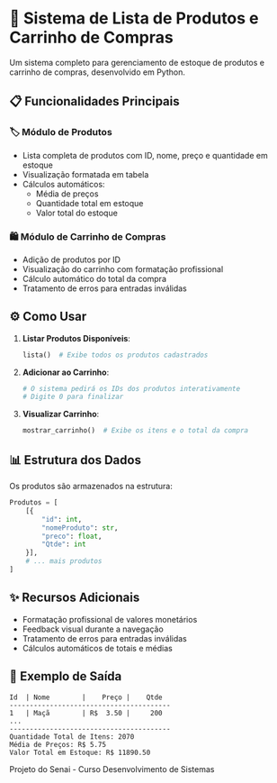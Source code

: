 # 🛒 Sistema de Lista de Produtos e Carrinho de Compras

Um sistema completo para gerenciamento de estoque de produtos e carrinho de compras, desenvolvido em Python.

## 📋 Funcionalidades Principais

### 🏷️ Módulo de Produtos
- Lista completa de produtos com ID, nome, preço e quantidade em estoque
- Visualização formatada em tabela
- Cálculos automáticos:
  - Média de preços
  - Quantidade total em estoque
  - Valor total do estoque

### 🛍️ Módulo de Carrinho de Compras
- Adição de produtos por ID
- Visualização do carrinho com formatação profissional
- Cálculo automático do total da compra
- Tratamento de erros para entradas inválidas

## ⚙️ Como Usar

1. **Listar Produtos Disponíveis**:
   ```python
   lista()  # Exibe todos os produtos cadastrados
   ```

2. **Adicionar ao Carrinho**:
   ```python
   # O sistema pedirá os IDs dos produtos interativamente
   # Digite 0 para finalizar
   ```

3. **Visualizar Carrinho**:
   ```python
   mostrar_carrinho()  # Exibe os itens e o total da compra
   ```

## 📊 Estrutura dos Dados

Os produtos são armazenados na estrutura:
```python
Produtos = [
    [{
        "id": int,
        "nomeProduto": str,
        "preco": float,
        "Qtde": int
    }],
    # ... mais produtos
]
```

## ✨ Recursos Adicionais

- Formatação profissional de valores monetários
- Feedback visual durante a navegação
- Tratamento de erros para entradas inválidas
- Cálculos automáticos de totais e médias

## 📝 Exemplo de Saída

```
Id  | Nome        |    Preço |    Qtde
----------------------------------------
1   | Maçã        | R$  3.50 |     200
...
----------------------------------------
Quantidade Total de Itens: 2070
Média de Preços: R$ 5.75
Valor Total em Estoque: R$ 11890.50
```

Projeto do Senai - Curso Desenvolvimento de Sistemas
